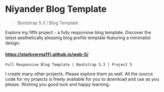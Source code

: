 # Niyander Blog Template

> Bootstrap 5.3 / Blog Template

Explore my fifth project - a fully responsive blog template. Discover the latest aesthetically pleasing blog profile template featuring a minimalist design.


#### https://starkverma111.github.io/web-5/

`Full Responsive Blog Template | Bootstrap 5.3 | Project 5`

I create many other projects. Please explore them as well. All the source code for my projects is freely available for you to download and use as you please. Wishing you good luck and happy learning.
